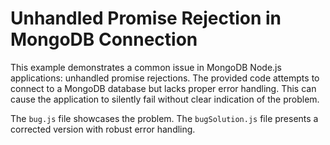 # Unhandled Promise Rejection in MongoDB Connection

This example demonstrates a common issue in MongoDB Node.js applications: unhandled promise rejections.  The provided code attempts to connect to a MongoDB database but lacks proper error handling.  This can cause the application to silently fail without clear indication of the problem.

The `bug.js` file showcases the problem.  The `bugSolution.js` file presents a corrected version with robust error handling.